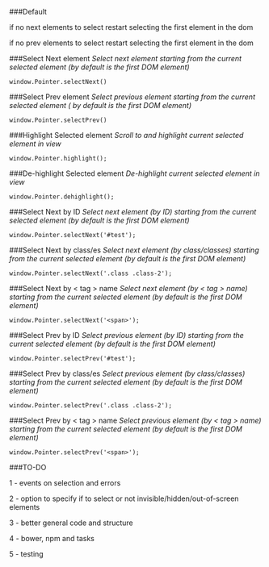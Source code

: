###Default

if no next elements to select restart selecting the first element in the dom

if no prev elements to select restart selecting the first element in the dom

###Select Next element
_Select next element starting from the current selected element (by default is the first DOM element)_
```
window.Pointer.selectNext()
```

###Select Prev element
_Select previous element starting from the current selected element ( by default is the first DOM element)_
```
window.Pointer.selectPrev()
```

###Highlight Selected element
_Scroll to and highlight current selected element in view_
```
window.Pointer.highlight();
```

###De-highlight Selected element
_De-highlight current selected element in view_
```
window.Pointer.dehighlight();
```

###Select Next by ID
_Select next element (by ID) starting from the current selected element (by default is the first DOM element)_
```
window.Pointer.selectNext('#test');
```

###Select Next by class/es
_Select next element (by class/classes) starting from the current selected element (by default is the first DOM element)_
```
window.Pointer.selectNext('.class .class-2');
```
###Select Next by < tag > name
_Select next element (by < tag > name) starting from the current selected element (by default is the first DOM element)_
```
window.Pointer.selectNext('<span>');
```

###Select Prev by ID
_Select previous element (by ID) starting from the current selected element (by default is the first DOM element)_
```
window.Pointer.selectPrev('#test');
```

###Select Prev by class/es
_Select previous element (by class/classes) starting from the current selected element (by default is the first DOM element)_
```
window.Pointer.selectPrev('.class .class-2');
```
###Select Prev by < tag > name
_Select previous element (by < tag > name) starting from the current selected element (by default is the first DOM element)_
```
window.Pointer.selectPrev('<span>');
```

###TO-DO

1 - events on selection and errors

2 - option to specify if to select or not invisible/hidden/out-of-screen elements

3 - better general code and structure

4 - bower, npm and tasks

5 - testing
